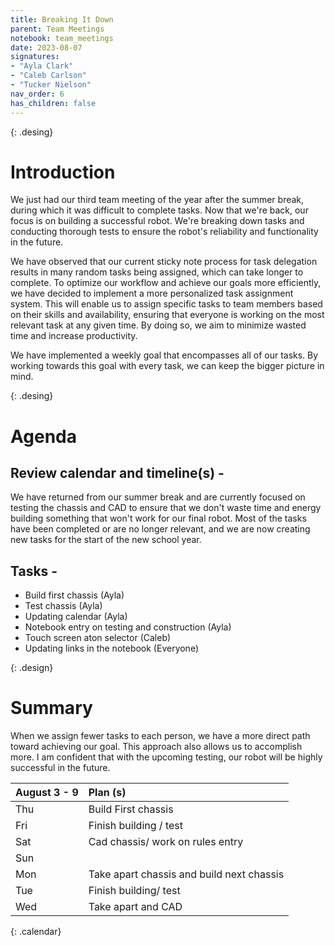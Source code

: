 ```yaml
---
title: Breaking It Down 
parent: Team Meetings
notebook: team_meetings
date: 2023-08-07
signatures:
- "Ayla Clark"
- "Caleb Carlson"
- "Tucker Nielson"
nav_order: 6
has_children: false
---
```


{: .desing}
# Introduction

We just had our third team meeting of the year after the summer break, during which it was difficult to complete tasks. Now that we're back, our focus is on building a successful robot. We're breaking down tasks and conducting thorough tests to ensure the robot's reliability and functionality in the future.

We have observed that our current sticky note process for task delegation results in many random tasks being assigned, which can take longer to complete. To optimize our workflow and achieve our goals more efficiently, we have decided to implement a more personalized task assignment system. This will enable us to assign specific tasks to team members based on their skills and availability, ensuring that everyone is working on the most relevant task at any given time. By doing so, we aim to minimize wasted time and increase productivity.

We have implemented a weekly goal that encompasses all of our tasks. By working towards this goal with every task, we can keep the bigger picture in mind.

{: .desing}
# Agenda

## Review calendar and timeline(s) -

We have returned from our summer break and are currently focused on testing the chassis and CAD to ensure that we don't waste time and energy building something that won't work for our final robot. Most of the tasks have been completed or are no longer relevant, and we are now creating new tasks for the start of the new school year.

## Tasks -

* Build first chassis								(Ayla)
* Test chassis 								         (Ayla)
* Updating calendar 								(Ayla)
* Notebook entry on testing and construction 			(Ayla)
* Touch screen aton selector 						(Caleb) 
* Updating links in the notebook						(Everyone)

{: .design}
# Summary

When we assign fewer tasks to each person, we have a more direct path toward achieving our goal. This approach also allows us to accomplish more. I am confident that with the upcoming testing, our robot will be highly successful in the future. 

|  August 3 - 9  | Plan (s) |
|:---|:---|
| Thu | Build First chassis |
| Fri | Finish building / test |
| Sat | Cad chassis/ work on rules entry |
| Sun |  |
| Mon | Take apart chassis and build next chassis  |
| Tue | Finish building/ test |
| Wed | Take apart and CAD  |
{: .calendar}